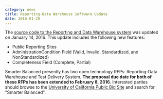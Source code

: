 ```yaml
---
category: news
title: Reporting-Data Warehouse Software Update
date: 2016-01-20
---
```

The [source code to the Reporting and Data Warehouse system](https://github.com/SmarterApp/DataWarehouse) was updated on January 14, 2016. This update includes the following new features:

* Public Reporting Sites
* AdministrationCondition Field (Valid, Invalid, Standardized, and NonStandardized)
* Completeness Field (Complete, Partial)

Smarter Balanced presently has two open technology RFPs: Reporting-Data Warehouse and Test Delivery System. **The proposal due date for both of these RFPs has been extended to February 8, 2016.** Interested parties should browse to the [University of California Public Bid Site](https://bids.sciquest.com/apps/Router/PublicEvent?CustomerOrg=UCOP) and search for "Smarter Balanced".
